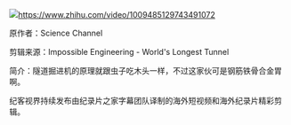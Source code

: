 <p></p><a class="video-box" href="https://link.zhihu.com/?target=https%3A//www.zhihu.com/video/1009485129743491072" target="_blank" data-video-id="" data-video-playable="true" data-name="" data-poster="https://pic4.zhimg.com/v2-9adbc20a7a859cee246d16ad5c10708d.jpg" data-lens-id="1009485129743491072"><img class="thumbnail" src="https://pic4.zhimg.com/v2-9adbc20a7a859cee246d16ad5c10708d.jpg"/><span class="content"><span class="title"><span class="z-ico-extern-gray"></span><span class="z-ico-extern-blue"></span></span><span class="url"><span class="z-ico-video"></span>https://www.zhihu.com/video/1009485129743491072</span></span></a><p>原作者：Science Channel</p><p>剪辑来源：Impossible Engineering - World&#39;s Longest Tunnel</p><p>简介：隧道掘进机的原理就跟虫子吃木头一样，不过这家伙可是钢筋铁骨合金胃啊。</p><p>纪客视界持续发布由纪录片之家字幕团队译制的海外短视频和海外纪录片精彩剪辑。</p>